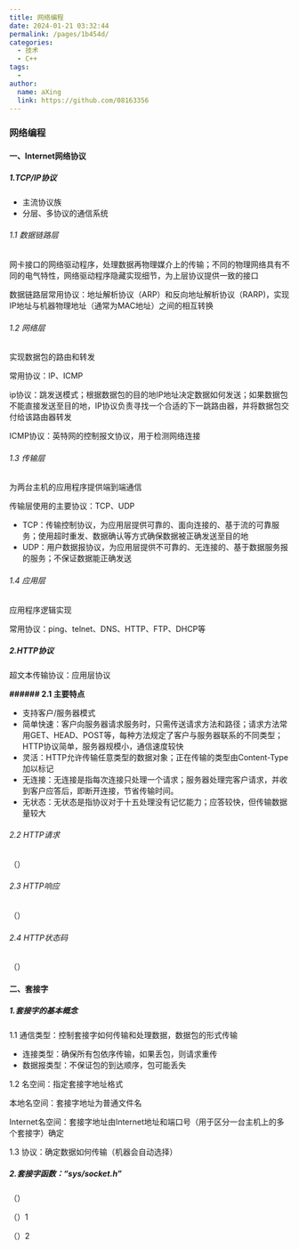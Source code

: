```yaml
---
title: 网络编程
date: 2024-01-21 03:32:44
permalink: /pages/1b454d/
categories:
  - 技术
  - C++
tags:
  - 
author: 
  name: aXing
  link: https://github.com/08163356
---
```

### 网络编程

#### 一、Internet网络协议

##### 1.TCP/IP协议

- 主流协议族
- 分层、多协议的通信系统

###### 1.1 数据链路层

网卡接口的网络驱动程序，处理数据再物理媒介上的传输；不同的物理网络具有不同的电气特性，网络驱动程序隐藏实现细节，为上层协议提供一致的接口

数据链路层常用协议：地址解析协议（ARP）和反向地址解析协议（RARP)，实现IP地址与机器物理地址（通常为MAC地址）之间的相互转换

###### 1.2 网络层

实现数据包的路由和转发

常用协议：IP、ICMP

ip协议：跳发送模式；根据数据包的目的地IP地址决定数据如何发送；如果数据包不能直接发送至目的地，IP协议负责寻找一个合适的下一跳路由器，并将数据包交付给该路由器转发

ICMP协议：英特网的控制报文协议，用于检测网络连接

###### 1.3 传输层

为两台主机的应用程序提供端到端通信

传输层使用的主要协议：TCP、UDP

- TCP：传输控制协议，为应用层提供可靠的、面向连接的、基于流的可靠服务；使用超时重发、数据确认等方式确保数据被正确发送至目的地
- UDP：用户数据报协议，为应用层提供不可靠的、无连接的、基于数据服务报的服务；不保证数据能正确发送

###### 1.4 应用层

应用程序逻辑实现

常用协议：ping、telnet、DNS、HTTP、FTP、DHCP等

##### 2.HTTP协议

超文本传输协议：应用层协议

**###### 2.1 主要特点**

- 支持客户/服务器模式
- 简单快速：客户向服务器请求服务时，只需传送请求方法和路径；请求方法常用GET、HEAD、POST等，每种方法规定了客户与服务器联系的不同类型；HTTP协议简单，服务器规模小，通信速度较快
- 灵活：HTTP允许传输任意类型的数据对象；正在传输的类型由Content-Type加以标记
- 无连接：无连接是指每次连接只处理一个请求；服务器处理完客户请求，并收到客户应答后，即断开连接，节省传输时间。
- 无状态：无状态是指协议对于十五处理没有记忆能力；应答较快，但传输数据量较大



###### 2.2 HTTP请求

（）

###### 2.3 HTTP响应

（）

######  2.4 HTTP状态码

（）

#### 二、套接字 

##### 1.套接字的基本概念

1.1 通信类型：控制套接字如何传输和处理数据，数据包的形式传输

- 连接类型：确保所有包依序传输，如果丢包，则请求重传
- 数据报类型：不保证包的到达顺序，包可能丢失

1.2 名空间：指定套接字地址格式

本地名空间：套接字地址为普通文件名

Internet名空间：套接字地址由Internet地址和端口号（用于区分一台主机上的多个套接字）确定

1.3 协议：确定数据如何传输（机器会自动选择）

##### 2.套接字函数：“sys/socket.h”

 （）

（）1

（）2

